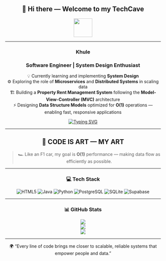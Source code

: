 <div align="center">

## 👋 Hi there — Welcome to my TechCave  

<picture>
  <img src="https://github.com/7oSkaaa/7oSkaaa/blob/main/Images/about_me.gif?raw=true" width="60px" />
</picture>

---

### **Khule**  
### **Software Engineer | System Design Enthusiast**

💡 Currently learning and implementing **System Design**  
⚙️ Exploring the role of **Microservices** and **Distributed Systems** in scaling data  
🏗️ Building a **Property Rent Management System** following the **Model-View-Controller (MVC)** architecture  
⚡ Designing **Data Structure Models** optimized for **O(1)** operations — enabling fast, responsive applications  

[![Typing SVG](https://readme-typing-svg.demolab.com?lines=FOUR+PROJECTS+-+IN+DEVELOPMENT;Rental+Management+System+-+JAVA;AlertnessMap+Project+-+Python;Portfolio+Project+-+Stay+Safe+-+Postgres+%26+Java;Learning+System+Design+%26+Microservices;Exploring+Distributed+Systems+%26+Maven+Architecture)](https://git.io/typing-svg)

---

## 🎨 CODE IS ART — MY ART  
> 🏎️ Like an F1 car, my goal is **O(1)** performance — making data flow as efficiently as possible.

---

### 💻 Tech Stack  

![HTML5](https://img.shields.io/badge/html5-%23E34F26.svg?style=for-the-badge&logo=html5&logoColor=white)
![Java](https://img.shields.io/badge/java-%23ED8B00.svg?style=for-the-badge&logo=openjdk&logoColor=white)
![Python](https://img.shields.io/badge/python-3670A0?style=for-the-badge&logo=python&logoColor=ffdd54)
![PostgreSQL](https://img.shields.io/badge/postgres-%23316192.svg?style=for-the-badge&logo=postgresql&logoColor=white)
![SQLite](https://img.shields.io/badge/sqlite-%2307405e.svg?style=for-the-badge&logo=sqlite&logoColor=white)
![Supabase](https://img.shields.io/badge/Supabase-3ECF8E?style=for-the-badge&logo=supabase&logoColor=white)

---

### 📊 GitHub Stats  

![](https://nirzak-streak-stats.vercel.app/?user=khulekani492&theme=dark&hide_border=false)<br/>
![](https://github-readme-stats.vercel.app/api?username=khulekani492&theme=dark&hide_border=false&include_all_commits=true&count_private=true)<br/>
![](https://github-readme-stats.vercel.app/api/top-langs/?username=khulekani492&theme=dark&hide_border=false&layout=compact)

---

🌍 “Every line of code brings me closer to scalable, reliable systems that empower people and data.”

</div>


